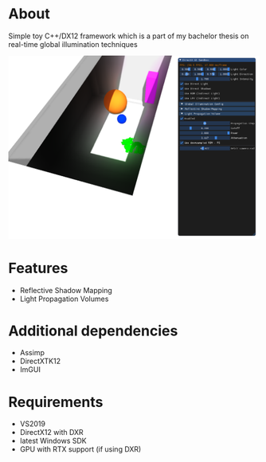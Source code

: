 # About
Simple toy C++/DX12 framework which is a part of my bachelor thesis on real-time global illumination techniques

![picture](screenshots/lpv.png)

# Features
- Reflective Shadow Mapping
- Light Propagation Volumes

# Additional dependencies
- Assimp
- DirectXTK12
- ImGUI

# Requirements
- VS2019
- DirectX12 with DXR
- latest Windows SDK
- GPU with RTX support (if using DXR)
